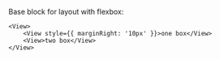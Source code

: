 Base block for layout with flexbox:

    <View>
        <View style={{ marginRight: '10px' }}>one box</View>
        <View>two box</View>
    </View>
